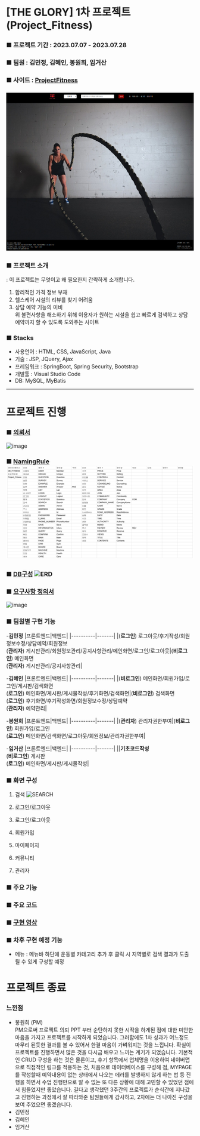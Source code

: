 # [THE GLORY] 1차 프로젝트 (Project_Fitness)
### ■ 프로젝트 기간 : 2023.07.07 - 2023.07.28
### ■ 팀원 : 김민정, 김혜인, 봉원희, 임거산
### ■ 사이트 : [ProjectFitness](https://project-fitness-ddxja.run.goorm.site/)
### ![main](src/main/resources/static/Image/README/main.png)
### ■ 프로젝트 소개
   : 이 프로젝트는 무엇이고 왜 필요한지 간략하게 소개합니다.
   1. 합리적인 가격 정보 부재
   2. 헬스케어 시설의 리뷰를 찾기 어려움
   3. 상담 예약 기능의 미비<br> 위 불편사항을 해소하기 위해 이용자가 원하는 시설을 쉽고 빠르게 검색하고 상담 예약까지 할 수 있도록 도와주는 사이트
### ■ Stacks
* 사용언어 : HTML, CSS, JavaScript, Java
* 기술 : JSP, JQuery, Ajax
* 프레임워크 : SpringBoot, Spring Security, Bootstrap
* 개발툴 : Visual Studio Code
* DB: MySQL, MyBatis
-------------------------------
# 프로젝트 진행
### ■ [의뢰서](https://drive.google.com/file/d/1lblekpdEg2pe1_rxwwxioMyzvDHQJ29q/view?usp=drive_link)
![image](https://github.com/estskyway/project_fitness/assets/132973368/cf90839b-4581-40fa-92bd-08112727f565)
### ■ [NamingRule](src/main/resources/static/Image/README/네이밍룰.png) ![NamingRule](src/main/resources/static/Image/README/네이밍룰.png)
### ■ [DB구성](DOCS/database/Fitness/main.png) ![ERD](https://github.com/estskyway/project_fitness/assets/132973368/bf9c3d9a-1869-49f0-ac34-dfd82b0d03ce)
### ■ [요구사항 정의서](https://docs.google.com/spreadsheets/d/1jdIUc4vH_-bnxaLaqOzVPo4ezpznmvHz/edit?usp=sharing&ouid=109657498147653913589&rtpof=true&sd=true)
![image](https://github.com/estskyway/project_fitness/assets/132973368/8c641b6a-4aa5-4ed0-a29b-fba95e4d8e99)
### ■ 팀원별 구현 기능
-**김민정**
|프론트엔드|백엔드|
|----------|-------|
|(**로그인**) 로그아웃/후기작성/회원정보수정/상담예약/회원정보<br>(**관리자**) 게시판관리/회원정보관리/공지사항관리/메인화면/로그인/로그아웃|(**비로그인**) 메인화면<br>(**관리자**) 게시판관리/공지사항관리|

-**김혜인**
|프론트엔드|백엔드|
|----------|-------|
|(**비로그인**) 메인화면/회원가입/로그인/게시판/검색화면<br>(**로그인**) 메인화면/게시판/게시물작성/후기화면/검색화면|(**비로그인**) 검색화면<br>(**로그인**) 후기화면/후기작성화면/회원정보수정/상담예약<br>(**관리자**) 예약관리|

-**봉원희**
|프론트엔드|백엔드|
|----------|-------|
|(**관리자**) 관리자권한부여|(**비로그인**) 회원가입/로그인<br>(**로그인**) 메인화면/검색화면/로그아웃/회원정보/관리자권한부여|

-**임거산**
|프론트엔드|백엔드|
|----------|-------|
||**기초코드작성** <br>(**비로그인**) 게시판<br>(**로그인**) 메인화면/게시판/게시물작성|

### ■ 화면 구성
1. 검색
   ![SEARCH](https://github.com/estskyway/project_fitness/assets/132973368/7cb548d6-3480-4ef8-a881-9a6ee93b13f3)
2. 로그인/로그아웃
   
4. 로그인/로그아웃
5. 회원가입
6. 마이페이지
7. 커뮤니티
8. 관리자
### ■ 주요 기능
### ■ 주요 코드

### ■ [구현 영상](https://www.youtube.com/watch?v=XolvrvT9olQ&feature=youtu.be)

### ■ 차후 구현 예정 기능   
* 메뉴 : 메뉴바 하단에 운동별 카테고리 추가 후 클릭 시 지역별로 검색 결과가 도출될 수 있게 구성할 예정

# 프로젝트 종료
### 느낀점
  - 봉원희 (PM)<br>PM으로써 프로젝트 의뢰 PPT 부터 순탄하지 못한 시작을 하게된 점에 대한 미안한 마음을 가지고 프로젝트를 시작하게 되었습니다. 그러함에도 1차 성과가 어느정도 마무리 된듯한 결과를 볼 수 있어서 한결 마음이 가벼워지는 것을 느낍니다. 확실이 프로젝트를 진행하면서 많은 것을 다시금 배우고 느끼는 계기가 되었습니다. 기본적인 CRUD 구성을 하는 것은 물론이고, 후기 항목에서 업체명을 이용하여 네이버맵으로 직접적인 링크를 적용하는 것, 처음으로 데이터베이스를 구성해 점, MYPAGE를 작성할때 예약내용이 없는 상태에서 나오는 에러를 발생하지 않게 하는 법 등 진행을 하면서 수업 진행만으로 알 수 없는 또 다른 상황에 대해 고민할 수 있었던 점에서 힘들었지만 좋았습니다. 길다고 생각했던 3주간의 프로젝트가 순식간에 지나갔고 진행하는 과정에서 잘 따라와준 팀원들에게 감사하고, 2차에는 더 나아진 구성을 보여 주었으면 좋겠습니다.
  - 김민정
  - 김혜인
  - 임거산

